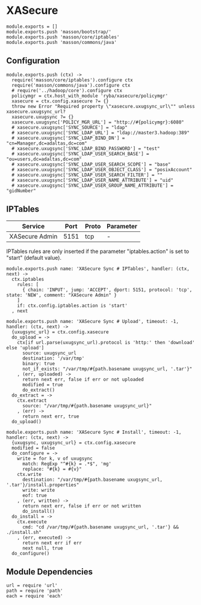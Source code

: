 
# XASecure

    module.exports = []
    module.exports.push 'masson/bootstrap/'
    module.exports.push 'masson/core/iptables'
    module.exports.push 'masson/commons/java'

## Configuration

    module.exports.push (ctx) ->
      require('masson/core/iptables').configure ctx
      require('masson/commons/java').configure ctx
      # require('../hadoop/core').configure ctx
      policymgr = ctx.host_with_module 'ryba/xasecure/policymgr'
      xasecure = ctx.config.xasecure ?= {}
      throw new Error "Required property \"xasecure.uxugsync_url\"" unless xasecure.uxugsync_url?
      xasecure.uxugsync ?= {}
      xasecure.uxugsync['POLICY_MGR_URL'] = "http://#{policymgr}:6080"
      # xasecure.uxugsync['SYNC_SOURCE'] = "ldap"
      # xasecure.uxugsync['SYNC_LDAP_URL'] = "ldap://master3.hadoop:389"
      # xasecure.uxugsync['SYNC_LDAP_BIND_DN'] = "cn=Manager,dc=adaltas,dc=com"
      # xasecure.uxugsync['SYNC_LDAP_BIND_PASSWORD'] = "test"
      # xasecure.uxugsync['SYNC_LDAP_USER_SEARCH_BASE'] = "ou=users,dc=adaltas,dc=com"
      # xasecure.uxugsync['SYNC_LDAP_USER_SEARCH_SCOPE'] = "base"
      # xasecure.uxugsync['SYNC_LDAP_USER_OBJECT_CLASS'] = "posixAccount"
      # xasecure.uxugsync['SYNC_LDAP_USER_SEARCH_FILTER'] = ""
      # xasecure.uxugsync['SYNC_LDAP_USER_NAME_ATTRIBUTE'] = "uid"
      # xasecure.uxugsync['SYNC_LDAP_USER_GROUP_NAME_ATTRIBUTE'] = "gidNumber"

## IPTables

| Service    | Port | Proto  | Parameter          |
|------------|------|--------|--------------------|
| XASecure Admin | 5151 | tcp    | - |

IPTables rules are only inserted if the parameter "iptables.action" is set to 
"start" (default value).

    module.exports.push name: 'XASecure Sync # IPTables', handler: (ctx, next) ->
      ctx.iptables
        rules: [
          { chain: 'INPUT', jump: 'ACCEPT', dport: 5151, protocol: 'tcp', state: 'NEW', comment: "XASecure Admin" }
        ]
        if: ctx.config.iptables.action is 'start'
      , next

    module.exports.push name: 'XASecure Sync # Upload', timeout: -1, handler: (ctx, next) ->
      {uxugsync_url} = ctx.config.xasecure
      do_upload = ->
        ctx[if url.parse(uxugsync_url).protocol is 'http:' then 'download' else 'upload']
          source: uxugsync_url
          destination: '/var/tmp'
          binary: true
          not_if_exists: "/var/tmp/#{path.basename uxugsync_url, '.tar'}"
        , (err, uploaded) ->
          return next err, false if err or not uploaded
          modified = true
          do_extract()
      do_extract = ->
        ctx.extract
          source: "/var/tmp/#{path.basename uxugsync_url}"
        , (err) ->
          return next err, true
      do_upload()

    module.exports.push name: 'XASecure Sync # Install', timeout: -1, handler: (ctx, next) ->
      {uxugsync, uxugsync_url} = ctx.config.xasecure
      modified = false
      do_configure = ->
        write = for k, v of uxugsync
          match: RegExp "^#{k} = .*$", 'mg'
          replace: "#{k} = #{v}"
        ctx.write
          destination: "/var/tmp/#{path.basename uxugsync_url, '.tar'}/install.properties"
          write: write
          eof: true
        , (err, written) ->
          return next err, false if err or not written
          do_install()
      do_install = ->
        ctx.execute
          cmd: "cd /var/tmp/#{path.basename uxugsync_url, '.tar'} && ./install.sh"
        , (err, executed) ->
          return next err if err
          next null, true
      do_configure()

## Module Dependencies

    url = require 'url'
    path = require 'path'
    each = require 'each'
      
